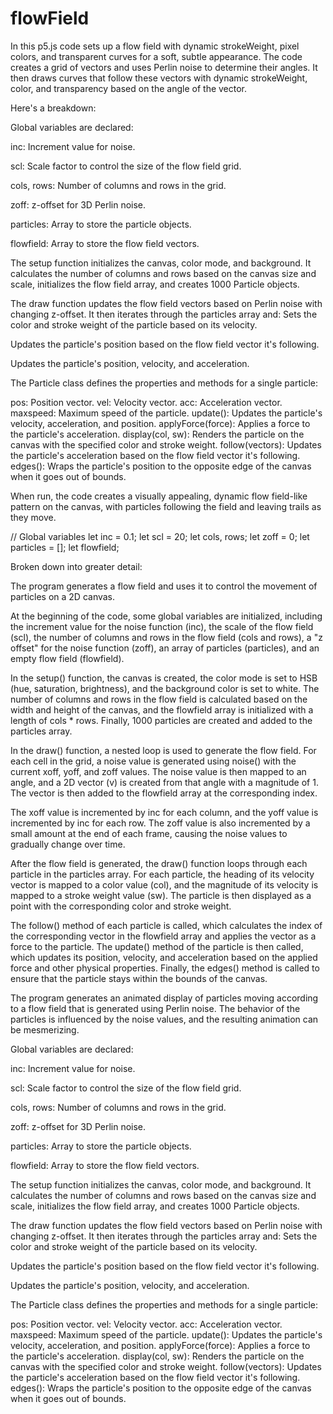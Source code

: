 # flowField

In this p5.js code sets up a flow field with dynamic strokeWeight, pixel colors, and transparent curves for a soft, subtle appearance.
The code creates a grid of vectors and uses Perlin noise to determine their angles.
It then draws curves that follow these vectors with dynamic strokeWeight, color, and transparency based on the angle of the vector.

Here's a breakdown:

Global variables are declared:

inc: Increment value for noise.

scl: Scale factor to control the size of the flow field grid.

cols, rows: Number of columns and rows in the grid.

zoff: z-offset for 3D Perlin noise.

particles: Array to store the particle objects.

flowfield: Array to store the flow field vectors.

The setup function initializes the canvas, color mode, and background.
It calculates the number of columns and rows based on the canvas size and scale, initializes the flow field array, and creates 1000 Particle objects.

The draw function updates the flow field vectors based on Perlin noise with changing z-offset.
It then iterates through the particles array and: Sets the color and stroke weight of the particle based on its velocity.

Updates the particle's position based on the flow field vector it's following.

Updates the particle's position, velocity, and acceleration.

The Particle class defines the properties and methods for a single particle:

pos: Position vector.
vel: Velocity vector.
acc: Acceleration vector.
maxspeed: Maximum speed of the particle.
update(): Updates the particle's velocity, acceleration, and position.
applyForce(force): Applies a force to the particle's acceleration.
display(col, sw): Renders the particle on the canvas with the specified color and stroke weight.
follow(vectors): Updates the particle's acceleration based on the flow field vector it's following.
edges(): Wraps the particle's position to the opposite edge of the canvas when it goes out of bounds.

When run, the code creates a visually appealing, dynamic flow field-like pattern on the canvas,
with particles following the field and leaving trails as they move.

// Global variables
let inc = 0.1;
let scl = 20;
let cols, rows;
let zoff = 0;
let particles = [];
let flowfield;


Broken down into greater detail: 

The program generates a flow field and uses it to control the movement of particles on a 2D canvas.

At the beginning of the code, some global variables are initialized, including the increment value for the noise function (inc),
the scale of the flow field (scl), the number of columns and rows in the flow field (cols and rows), a "z offset" for the noise function (zoff),
an array of particles (particles), and an empty flow field (flowfield).

In the setup() function, the canvas is created, the color mode is set to HSB (hue, saturation, brightness), and the background color is set to white.
The number of columns and rows in the flow field is calculated based on the width and height of the canvas,
and the flowfield array is initialized with a length of cols * rows. Finally, 1000 particles are created and added to the particles array.

In the draw() function, a nested loop is used to generate the flow field. For each cell in the grid,
a noise value is generated using noise() with the current xoff, yoff, and zoff values. The noise value is then mapped to an angle,
and a 2D vector (v) is created from that angle with a magnitude of 1. The vector is then added to the flowfield array at the corresponding index.

The xoff value is incremented by inc for each column, and the yoff value is incremented by inc for each row.
The zoff value is also incremented by a small amount at the end of each frame, causing the noise values to gradually change over time.

After the flow field is generated, the draw() function loops through each particle in the particles array. For each particle,
the heading of its velocity vector is mapped to a color value (col), and the magnitude of its velocity is mapped to a stroke weight value (sw).
The particle is then displayed as a point with the corresponding color and stroke weight.

The follow() method of each particle is called, which calculates the index of the corresponding vector in the flowfield array and
applies the vector as a force to the particle. The update() method of the particle is then called, which updates its position, velocity,
and acceleration based on the applied force and other physical properties.
Finally, the edges() method is called to ensure that the particle stays within the bounds of the canvas.

The program generates an animated display of particles moving according to a flow field that is generated using Perlin noise.
The behavior of the particles is influenced by the noise values, and the resulting animation can be mesmerizing.

Global variables are declared:

inc: Increment value for noise.

scl: Scale factor to control the size of the flow field grid.

cols, rows: Number of columns and rows in the grid.

zoff: z-offset for 3D Perlin noise.

particles: Array to store the particle objects.

flowfield: Array to store the flow field vectors.

The setup function initializes the canvas, color mode, and background. It calculates the number of columns and rows based on the canvas size and scale, initializes the flow field array, and creates 1000 Particle objects.

The draw function updates the flow field vectors based on Perlin noise with changing z-offset. It then iterates through the particles array and:
Sets the color and stroke weight of the particle based on its velocity.

Updates the particle's position based on the flow field vector it's following.

Updates the particle's position, velocity, and acceleration.

The Particle class defines the properties and methods for a single particle:

pos: Position vector.
vel: Velocity vector.
acc: Acceleration vector.
maxspeed: Maximum speed of the particle.
update(): Updates the particle's velocity, acceleration, and position.
applyForce(force): Applies a force to the particle's acceleration.
display(col, sw): Renders the particle on the canvas with the specified color and stroke weight.
follow(vectors): Updates the particle's acceleration based on the flow field vector it's following.
edges(): Wraps the particle's position to the opposite edge of the canvas when it goes out of bounds.


